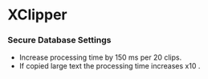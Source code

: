 # XClipper

### Secure Database Settings

- Increase processing time by 150 ms per 20 clips.
- If copied large text the processing time increases x10 .
